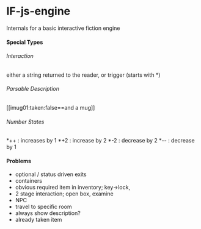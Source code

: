 # IF-js-engine
Internals for a basic interactive fiction engine


#### Special Types

###### Interaction
either a string returned to the reader, or trigger (starts with *)

###### Parsable Description
[[imug01:taken:false==and a mug]]

###### Number States
*++ : increases by 1
*+2 : increase by 2
*-2 : decrease by 2
*-- : decrease by 1



#### Problems
- optional / status driven exits
- containers
- obvious required item in inventory; key->lock, 
- 2 stage interaction; open box, examine
- NPC
- travel to specific room
- always show description?
- already taken item
